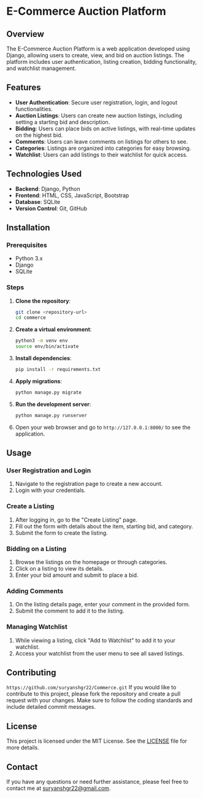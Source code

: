 # E-Commerce Auction Platform

## Overview
The E-Commerce Auction Platform is a web application developed using Django, allowing users to create, view, and bid on auction listings. The platform includes user authentication, listing creation, bidding functionality, and watchlist management.

## Features
- **User Authentication**: Secure user registration, login, and logout functionalities.
- **Auction Listings**: Users can create new auction listings, including setting a starting bid and description.
- **Bidding**: Users can place bids on active listings, with real-time updates on the highest bid.
- **Comments**: Users can leave comments on listings for others to see.
- **Categories**: Listings are organized into categories for easy browsing.
- **Watchlist**: Users can add listings to their watchlist for quick access.

## Technologies Used
- **Backend**: Django, Python
- **Frontend**: HTML, CSS, JavaScript, Bootstrap
- **Database**: SQLite
- **Version Control**: Git, GitHub

## Installation

### Prerequisites
- Python 3.x
- Django
- SQLite

### Steps
1. **Clone the repository**:
    ```bash
    git clone <repository-url>
    cd commerce
    ```

2. **Create a virtual environment**:
    ```bash
    python3 -m venv env
    source env/bin/activate
    ```

3. **Install dependencies**:
    ```bash
    pip install -r requirements.txt
    ```

4. **Apply migrations**:
    ```bash
    python manage.py migrate
    ```

5. **Run the development server**:
    ```bash
    python manage.py runserver
    ```

6. Open your web browser and go to `http://127.0.0.1:8000/` to see the application.




## Usage

### User Registration and Login
1. Navigate to the registration page to create a new account.
2. Login with your credentials.

### Create a Listing
1. After logging in, go to the "Create Listing" page.
2. Fill out the form with details about the item, starting bid, and category.
3. Submit the form to create the listing.

### Bidding on a Listing
1. Browse the listings on the homepage or through categories.
2. Click on a listing to view its details.
3. Enter your bid amount and submit to place a bid.

### Adding Comments
1. On the listing details page, enter your comment in the provided form.
2. Submit the comment to add it to the listing.

### Managing Watchlist
1. While viewing a listing, click "Add to Watchlist" to add it to your watchlist.
2. Access your watchlist from the user menu to see all saved listings.

## Contributing
`https://github.com/suryanshgr22/Commerce.git`
If you would like to contribute to this project, please fork the repository and create a pull request with your changes. Make sure to follow the coding standards and include detailed commit messages.

## License
This project is licensed under the MIT License. See the [LICENSE](LICENSE) file for more details.

## Contact
If you have any questions or need further assistance, please feel free to contact me at suryanshgr22@gmail.com.
